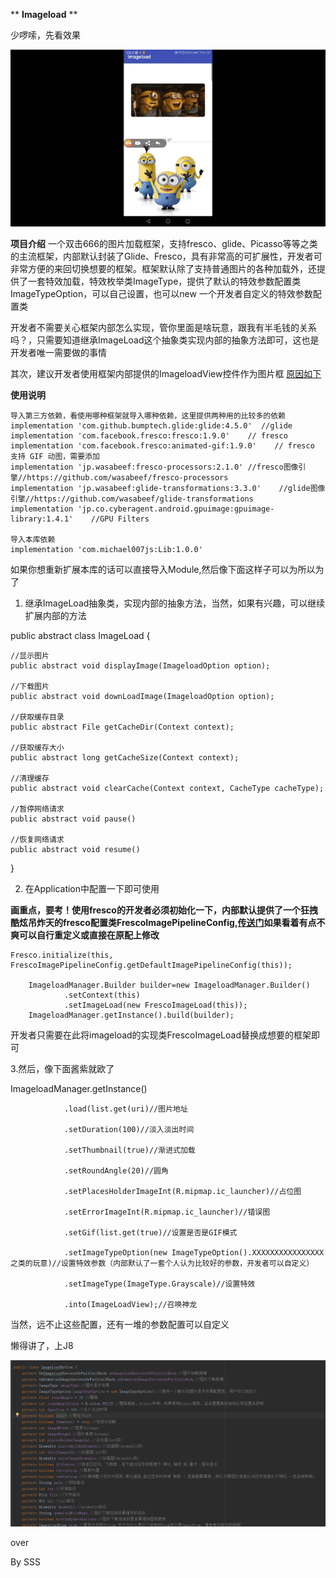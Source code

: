  ** **Imageload** ** 

少啰嗦，先看效果

![闭嘴看J8](https://github.com/michael007js/Imageload/blob/master/images/03.gif "闭嘴看J8")


 **项目介绍** 
一个双击666的图片加载框架，支持fresco、glide、Picasso等等之类的主流框架，内部默认封装了Glide、Fresco，具有非常高的可扩展性，开发者可非常方便的来回切换想要的框架。框架默认除了支持普通图片的各种加载外，还提供了一套特效加载，特效枚举类ImageType，提供了默认的特效参数配置类ImageTypeOption，可以自己设置，也可以new 一个开发者自定义的特效参数配置类

开发者不需要关心框架内部怎么实现，管你里面是啥玩意，跟我有半毛钱的关系吗？，只需要知道继承ImageLoad这个抽象类实现内部的抽象方法即可，这也是开发者唯一需要做的事情

其次，建议开发者使用框架内部提供的ImageloadView控件作为图片框
[原因如下](https://github.com/michael007js/Imageload/blob/master/Lib/src/main/java/com/sss/imageload/widget/ImageloadView.java)

 **使用说明** 
 
 
    导入第三方依赖，看使用哪种框架就导入哪种依赖，这里提供两种用的比较多的依赖
    implementation 'com.github.bumptech.glide:glide:4.5.0'  //glide
    implementation 'com.facebook.fresco:fresco:1.9.0'    // fresco
    implementation 'com.facebook.fresco:animated-gif:1.9.0'    // fresco     支持 GIF 动图，需要添加
    implementation 'jp.wasabeef:fresco-processors:2.1.0' //fresco图像引擎//https://github.com/wasabeef/fresco-processors
    implementation 'jp.wasabeef:glide-transformations:3.3.0'    //glide图像引擎//https://github.com/wasabeef/glide-transformations
    implementation 'jp.co.cyberagent.android.gpuimage:gpuimage-library:1.4.1'    //GPU Filters
    
    导入本库依赖
    implementation 'com.michael007js:Lib:1.0.0'
    
    
如果你想重新扩展本库的话可以直接导入Module,然后像下面这样子可以为所以为了

1. 继承ImageLoad抽象类，实现内部的抽象方法，当然，如果有兴趣，可以继续扩展内部的方法

public abstract class ImageLoad {

    //显示图片
    public abstract void displayImage(ImageloadOption option);

    //下载图片
    public abstract void downLoadImage(ImageloadOption option);

    //获取缓存目录
    public abstract File getCacheDir(Context context);

    //获取缓存大小
    public abstract long getCacheSize(Context context);

    //清理缓存
    public abstract void clearCache(Context context, CacheType cacheType);

    //暂停网络请求
    public abstract void pause() 

    //恢复网络请求
    public abstract void resume() 
    
}

2. 在Application中配置一下即可使用

 **画重点，要考！使用fresco的开发者必须初始化一下，内部默认提供了一个狂拽酷炫吊炸天的fresco配置类FrescoImagePipelineConfig,[传送门](https://github.com/michael007js/Imageload/blob/master/Lib/src/main/java/com/sss/imageload/frescoConfig/FrescoImagePipelineConfig.java)如果看着有点不爽可以自行重定义或直接在原配上修改** 
    
    Fresco.initialize(this, FrescoImagePipelineConfig.getDefaultImagePipelineConfig(this));

        ImageloadManager.Builder builder=new ImageloadManager.Builder()
                .setContext(this)
                .setImageLoad(new FrescoImageLoad(this));
        ImageloadManager.getInstance().build(builder); 

开发者只需要在此将imageload的实现类FrescoImageLoad替换成想要的框架即可



3.然后，像下面酱紫就欧了

   ImageloadManager.getInstance()

                .load(list.get(uri)//图片地址

                .setDuration(100)//淡入淡出时间

                .setThumbnail(true)//渐进式加载

                .setRoundAngle(20)//圆角

                .setPlacesHolderImageInt(R.mipmap.ic_launcher)//占位图

                .setErrorImageInt(R.mipmap.ic_launcher)//错误图

                .setGif(list.get(true)//设置是否是GIF模式

                .setImageTypeOption(new ImageTypeOption().XXXXXXXXXXXXXXXX之类的玩意)//设置特效参数（内部默认了一套个人认为比较好的参数，开发者可以自定义）

                .setImageType(ImageType.Grayscale)//设置特效

                .into(ImageLoadView);//召唤神龙


当然，远不止这些配置，还有一堆的参数配置可以自定义       


懒得讲了，上J8

![XXX](https://github.com/michael007js/Imageload/blob/master/images/01.png "QQ截图20180717143419.png")

 over

 By SSS




